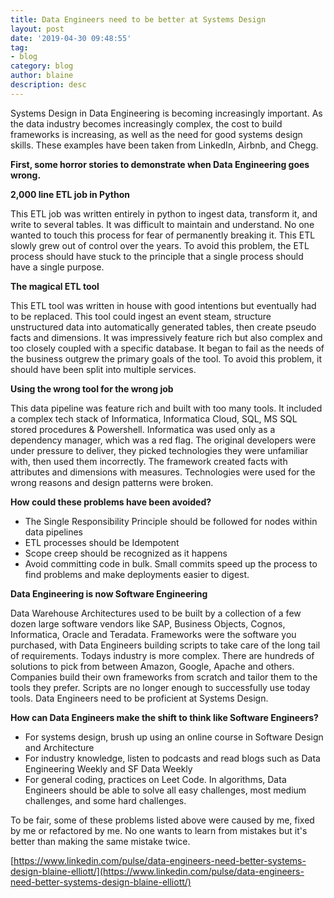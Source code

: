 ```yaml
---
title: Data Engineers need to be better at Systems Design
layout: post
date: '2019-04-30 09:48:55'
tag:
- blog
category: blog
author: blaine
description: desc
---
```


Systems Design in Data Engineering is becoming increasingly important. As the data industry becomes increasingly complex, the cost to build frameworks is increasing, as well as the need for good systems design skills.  These examples have been taken from LinkedIn, Airbnb, and Chegg.

**First, some horror stories to demonstrate when Data Engineering goes wrong.**

**2,000 line ETL job in Python**

This ETL job was written entirely in python to ingest data, transform it, and write to several tables. It was difficult to maintain and understand. No one wanted to touch this process for fear of permanently breaking it. This ETL slowly grew out of control over the years. To avoid this problem, the ETL process should have stuck to the principle that a single process should have a single purpose.

**The magical ETL tool**

This ETL tool was written in house with good intentions but eventually had to be replaced. This tool could ingest an event steam, structure unstructured data into automatically generated tables, then create pseudo facts and dimensions. It was impressively feature rich but also complex and too closely coupled with a specific database. It began to fail as the needs of the business outgrew the primary goals of the tool. To avoid this problem, it should have been split into multiple services.

**Using the wrong tool for the wrong job**

This data pipeline was feature rich and built with too many tools. It included a complex tech stack of Informatica, Informatica Cloud, SQL, MS SQL stored procedures & Powershell. Informatica was used only as a dependency manager, which was a red flag. The original developers were under pressure to deliver, they picked technologies they were unfamiliar with, then used them incorrectly. The framework created facts with attributes and dimensions with measures. Technologies were used for the wrong reasons and design patterns were broken.

**How could these problems have been avoided?**
* The Single Responsibility Principle should be followed for nodes within data pipelines
* ETL processes should be Idempotent
* Scope creep should be recognized as it happens
* Avoid committing code in bulk. Small commits speed up the process to find problems and make deployments easier to digest.

**Data Engineering is now Software Engineering**

Data Warehouse Architectures used to be built by a collection of a few dozen large software vendors like SAP, Business Objects, Cognos, Informatica, Oracle and Teradata. Frameworks were the software you purchased, with Data Engineers building scripts to take care of the long tail of requirements. Todays industry is more complex. There are hundreds of solutions to pick from between Amazon, Google, Apache and others. Companies build their own frameworks from scratch and tailor them to the tools they prefer. Scripts are no longer enough to successfully use today tools. Data Engineers need to be proficient at Systems Design.

**How can Data Engineers make the shift to think like Software Engineers?**

* For systems design, brush up using an online course in Software Design and Architecture
* For industry knowledge, listen to podcasts and read blogs such as Data Engineering Weekly and SF Data Weekly
* For general coding, practices on Leet Code. In algorithms, Data Engineers should be able to solve all easy challenges, most medium challenges, and some hard challenges.

To be fair, some of these problems listed above were caused by me, fixed by me or refactored by me. No one wants to learn from mistakes but it's better than making the same mistake twice.

[https://www.linkedin.com/pulse/data-engineers-need-better-systems-design-blaine-elliott/](https://www.linkedin.com/pulse/data-engineers-need-better-systems-design-blaine-elliott/)
